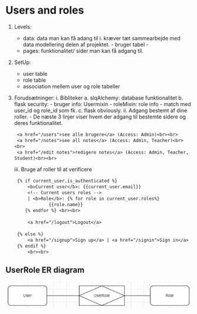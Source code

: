 # Users and roles 
1. Levels: 
	- data: data man kan få adang til 
		i. kræver tæt sammearbejde med data modellering delen af projektet. 
			- bruger tabel
			- 
	- pages: funktionalitet/ sider man kan få adgang til. 
2. SetUp: 
	- user table
	- role table 
	- association mellem user og role tabeller
3. Forudsætninger: 
	i. Bibliteker
		a. slqAlchemy: database funktionalitet
		b. flask security: 
			- bruger info: Usermixin 
			- roleMixin: role info
			- match med user_id og role_id som fk. 
		c. flask obviously. 
	ii. Adgang bestemt af dine roller. 
		- De næste 3 linjer viser hvem der adgang til bestemte sidere og deres funktionalitet. 
		
		<a href="/users">see alle brugere</a> (Access: Admin)<br><br>
		<a href="/notes">see all notes</a> (Access: Admin, Teacher)<br><br>
		<a href="/edit notes">redigere notes</a> (Access: Admin, Teacher, Student)<br><br>
		
	iii. Bruge af roller til at verificere
		
		{% if current_user.is_authenticated %}
			<b>Current user</b>: {{current_user.email}}
			<!-- Current users roles --> 
			| <b>Role</b>: {% for role in current_user.roles%}
                    {{role.name}}
           {% endfor %} <br><br>
	
			<a href="/logout">Logout</a>
		
		{% else %}
			<a href="/signup">Sign up</a> | <a href="/signin">Sign in</a>
		{% endif %}
			<br><br>

## UserRole ER diagram 
![userRole Img](img/UserRole.PNG)